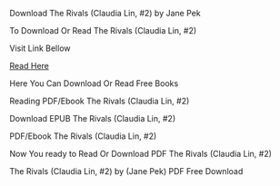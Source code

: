 Download The Rivals (Claudia Lin, #2) by Jane Pek

To Download Or Read The Rivals (Claudia Lin, #2)

Visit Link Bellow

[Read Here](https://mobionlines.web.app/impression/209455852-the-rivals)

Here You Can Download Or Read Free Books

Reading PDF/Ebook The Rivals (Claudia Lin, #2)

Download EPUB The Rivals (Claudia Lin, #2)

PDF/Ebook The Rivals (Claudia Lin, #2)

Now You ready to Read Or Download PDF The Rivals (Claudia Lin, #2)

The Rivals (Claudia Lin, #2) by (Jane Pek) PDF Free Download
